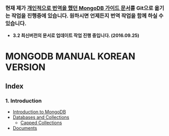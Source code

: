 ### 현재 제가 [개인적으로 번역을 했던 MongoDB 가이드 문서](http://yubylab.tistory.com/category/▶%20Nosql/MongoDB%20Doc%20번역)를 Git으로 옮기는 작업을 진행중에 있습니다. 원하시면 언제든지 번역 작업을 함께 하실 수 있습니다.

- **3.2 최신버전의 문서로 업데이트 작업 진행 중입니다. (2016.09.25)**

# MONGODB MANUAL KOREAN VERSION

## Index

### 1. Introduction


- [Introduction to MongoDB](./Introduction/README.md)
- [Databases and Collections](./Introduction/databases-and-collections.md)
	- [Capped Collections](./Introduction/capped-collections.md)
- [Documents](./Introduction/documents.md)